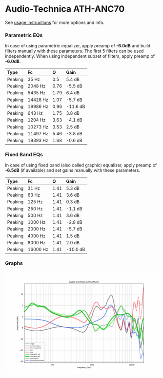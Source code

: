 # Audio-Technica ATH-ANC70
See [usage instructions](https://github.com/jaakkopasanen/AutoEq#usage) for more options and info.

### Parametric EQs
In case of using parametric equalizer, apply preamp of **-6.0dB** and build filters manually
with these parameters. The first 5 filters can be used independently.
When using independent subset of filters, apply preamp of **-6.0dB**.

| Type    | Fc       |    Q | Gain     |
|:--------|:---------|:-----|:---------|
| Peaking | 35 Hz    | 0.5  | 5.4 dB   |
| Peaking | 2048 Hz  | 0.76 | -5.5 dB  |
| Peaking | 5435 Hz  | 1.79 | 6.4 dB   |
| Peaking | 14428 Hz | 1.07 | -5.7 dB  |
| Peaking | 19986 Hz | 0.96 | -11.6 dB |
| Peaking | 643 Hz   | 1.75 | 3.8 dB   |
| Peaking | 1204 Hz  | 3.63 | -4.1 dB  |
| Peaking | 10273 Hz | 3.53 | 2.5 dB   |
| Peaking | 11497 Hz | 5.46 | -3.8 dB  |
| Peaking | 19393 Hz | 1.68 | -0.6 dB  |

### Fixed Band EQs
In case of using fixed band (also called graphic) equalizer, apply preamp of **-6.5dB**
(if available) and set gains manually with these parameters.

| Type    | Fc       |    Q | Gain     |
|:--------|:---------|:-----|:---------|
| Peaking | 31 Hz    | 1.41 | 5.3 dB   |
| Peaking | 63 Hz    | 1.41 | 3.6 dB   |
| Peaking | 125 Hz   | 1.41 | 0.3 dB   |
| Peaking | 250 Hz   | 1.41 | -1.1 dB  |
| Peaking | 500 Hz   | 1.41 | 3.6 dB   |
| Peaking | 1000 Hz  | 1.41 | -2.8 dB  |
| Peaking | 2000 Hz  | 1.41 | -5.7 dB  |
| Peaking | 4000 Hz  | 1.41 | 1.5 dB   |
| Peaking | 8000 Hz  | 1.41 | 2.0 dB   |
| Peaking | 16000 Hz | 1.41 | -10.0 dB |

### Graphs
![](./Audio-Technica%20ATH-ANC70.png)